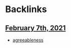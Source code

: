 
# Backlinks
## [February 7th, 2021](<February 7th, 2021.md>)
- [agreeableness](<agreeableness.md>)

